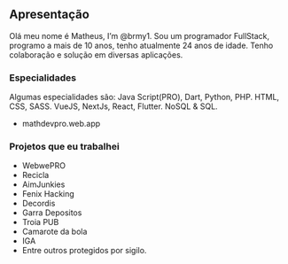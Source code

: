 





## Apresentação

Olá meu nome é Matheus, I’m @brmy1.
Sou um programador FullStack, programo a mais de 10 anos, tenho atualmente 24 anos de idade.
Tenho colaboração e solução em diversas aplicações. 

### Especialidades

Algumas especialidades são: Java Script(PRO), Dart, Python, PHP. HTML, CSS, SASS. VueJS, NextJs, React, Flutter. NoSQL & SQL.
- mathdevpro.web.app

### Projetos que eu trabalhei

- WebwePRO
- Recicla
- AimJunkies
- Fenix Hacking
- Decordis
- Garra Depositos
- Troia PUB
- Camarote da bola
- IGA
- Entre outros protegidos por sigilo.
